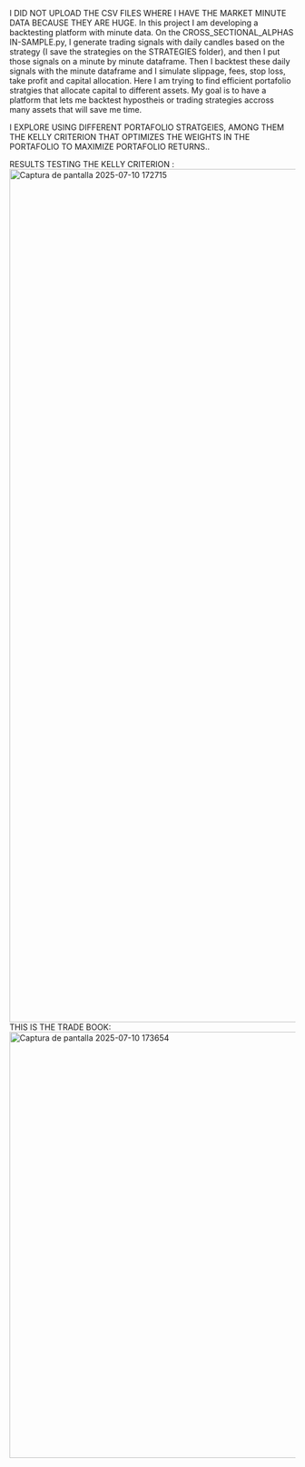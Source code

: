 I DID NOT UPLOAD THE CSV FILES WHERE I HAVE THE MARKET MINUTE DATA BECAUSE THEY ARE HUGE.
In this project I am developing a backtesting platform with minute data. On the CROSS_SECTIONAL_ALPHAS IN-SAMPLE.py, I generate trading signals with daily candles based on the strategy (I save the strategies on the STRATEGIES folder), and then I put those signals on a minute by minute dataframe. Then I backtest these daily signals with the minute dataframe and I simulate slippage, fees, stop loss, take profit and capital allocation. Here I am trying to find efficient portafolio stratgies that allocate capital to different assets.
My goal is to have a platform that lets me backtest hypostheis or trading strategies accross many assets that will save me time. 

I EXPLORE USING DIFFERENT PORTAFOLIO STRATGEIES, AMONG THEM THE KELLY CRITERION THAT OPTIMIZES THE WEIGHTS IN THE PORTAFOLIO TO MAXIMIZE PORTAFOLIO RETURNS..

RESULTS TESTING THE KELLY CRITERION :
<img width="3825" height="1502" alt="Captura de pantalla 2025-07-10 172715" src="https://github.com/user-attachments/assets/1bcbc012-0d54-4141-9251-5a3f8518bc4b" />
THIS IS THE TRADE BOOK: 
<img width="3777" height="750" alt="Captura de pantalla 2025-07-10 173654" src="https://github.com/user-attachments/assets/ee3bd599-1865-4891-a9d3-160cb3049758" />



